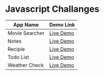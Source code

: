 # Javascript Challanges

| App Name       | Demo Link                                                           |
| -------------- | ------------------------------------------------------------------- |
| Movie Searcher | <a href="https://moviesearcherahmed.vercel.app/">Live Demo</a>      |
| Notes          | <a href="https://notesappahmed.vercel.app/">Live Demo</a>           |
| Recipie        | <a href="https://recipeappahmed.vercel.app/">Live Demo</a>          |
| Todo List      | <a href="https://todolistahmed.vercel.app/">Live Demo</a>           |
| Weather Check  | <a href="https://weather-app-ahmadrazach.vercel.app/">Live Demo</a> |
